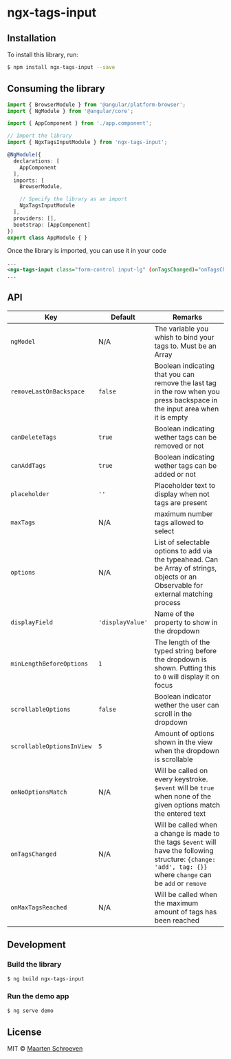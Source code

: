 # ngx-tags-input

## Installation

To install this library, run:

```bash
$ npm install ngx-tags-input --save
```

## Consuming the library

```typescript
import { BrowserModule } from '@angular/platform-browser';
import { NgModule } from '@angular/core';

import { AppComponent } from './app.component';

// Import the library
import { NgxTagsInputModule } from 'ngx-tags-input';

@NgModule({
  declarations: [
    AppComponent
  ],
  imports: [
    BrowserModule,

    // Specify the library as an import
    NgxTagsInputModule
  ],
  providers: [],
  bootstrap: [AppComponent]
})
export class AppModule { }
```

Once the library is imported, you can use it in your code

```xml
...
<ngx-tags-input class="form-control input-lg" (onTagsChanged)="onTagsChanged($event)" [removeLastOnBackspace]="removeLastOnBackspace" [(ngModel)]="tags" name="tags"></ngx-tags-input>
...
```

## API
| Key     | Default | Remarks |
|------   |------|------|
| `ngModel` |N/A|The variable you whish to bind your tags to. Must be an Array|
| `removeLastOnBackspace` |`false`|Boolean indicating that you can remove the last tag in the row when you press backspace in the input area when it is empty |
| `canDeleteTags` |`true`| Boolean indicating wether tags can be removed or not |
| `canAddTags` |`true`| Boolean indicating wether tags can be added or not |
| `placeholder` |`''`| Placeholder text to display when not tags are present |
| `maxTags` |N/A| maximum number tags allowed to select |
| `options` |N/A| List of selectable options to add via the typeahead. Can be Array of strings, objects or an Observable for external matching process |
| `displayField` |`'displayValue'`| Name of the property to show in the dropdown |
|`minLengthBeforeOptions`|`1`| The length of the typed string before the dropdown is shown. Putting this to `0` will display it on focus |
|`scrollableOptions`|`false`| Boolean indicator wether the user can scroll in the dropdown |
|`scrollableOptionsInView`|`5`| Amount of options shown in the view when the dropdown is scrollable |
| `onNoOptionsMatch` |N/A| Will be called on every keystroke. `$event` will be `true` when none of the given options match the entered text |
| `onTagsChanged` |N/A|Will be called when a change is made to the tags `$event` will have the following structure: `{change: 'add', tag: {}}` where `change` can be `add` or `remove`|
| `onMaxTagsReached` |N/A|Will be called when the maximum amount of tags has been reached|

## Development

### Build the library

```bash
$ ng build ngx-tags-input
```

### Run the demo app

```bash
$ ng serve demo
```

## License

MIT © [Maarten Schroeven](maarten@sonaryr.be)
